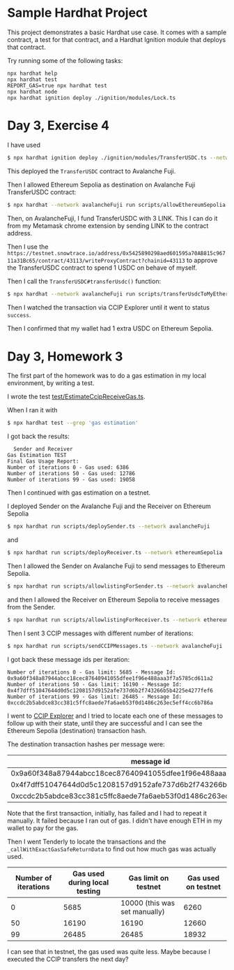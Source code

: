 # Sample Hardhat Project

This project demonstrates a basic Hardhat use case. It comes with a sample contract, a test for that contract, and a Hardhat Ignition module that deploys that contract.

Try running some of the following tasks:

```shell
npx hardhat help
npx hardhat test
REPORT_GAS=true npx hardhat test
npx hardhat node
npx hardhat ignition deploy ./ignition/modules/Lock.ts
```

# Day 3, Exercise 4

I have used
```bash
$ npx hardhat ignition deploy ./ignition/modules/TransferUSDC.ts --network avalancheFuji
```

This deployed the `TransferUSDC` contract to Avalanche Fuji.

Then I allowed Ethereum Sepolia as destination on Avalanche Fuji TransferUSDC contract:

```bash
$ npx hardhat --network avalancheFuji run scripts/allowEthereumSepolia.ts
```

Then, on AvalancheFuji, I fund TransferUSDC with 3 LINK. This I can do it from my Metamask
chrome extension by sending LINK to the contract address.

Then I use the `https://testnet.snowtrace.io/address/0x5425890298aed601595a70AB815c96711a31Bc65/contract/43113/writeProxyContract?chainid=43113`
to approve the TransferUSDC contract to spend 1 USDC on behave of myself.

Then I call the `TransferUSDC#transferUsdc()` function:

```bash
$ npx hardhat --network avalancheFuji run scripts/transferUsdcToMyEthereumSepoliaWallet.ts
```

Then I watched the transaction via CCIP Explorer until it went to status `success`.

Then I confirmed that my wallet had 1 extra USDC on Ethereum Sepolia.

# Day 3, Homework 3

The first part of the homework was to do a gas estimation in my local environment,
by writing a test.

I wrote the test [test/EstimateCcipReceiveGas.ts](./test/EstimateCcipReceiveGas.ts).

When I ran it with

```bash
$ npx hardhat test --grep 'gas estimation'
```

I got back the results:

```
  Sender and Receiver
Gas Estimation TEST
Final Gas Usage Report:
Number of iterations 0 - Gas used: 6386
Number of iterations 50 - Gas used: 12786
Number of iterations 99 - Gas used: 19058
```

Then I continued with gas estimation on a testnet.

I deployed Sender on the Avalanche Fuji and the Receiver on Ethereum Sepolia

```bash
$ npx hardhat run scripts/deploySender.ts --network avalancheFuji
```

and

```bash
$ npx hardhat run scripts/deployReceiver.ts --network ethereumSepolia
```

Then I allowed the Sender on Avalanche Fuji to send messages to Ethereum Sepolia.

```bash
$ npx hardhat run scripts/allowlistingForSender.ts --network avalancheFuji
```

and then I allowed the Receiver on Ethereum Sepolia to receive messages from the Sender.

```bash
$ npx hardhat run scripts/allowlistingForReceiver.ts --network ethereumSepolia
```

Then I sent 3 CCIP messages with different number of iterations:

```bash
$ npx hardhat run scripts/sendCCIPMessages.ts --network avalancheFuji
```

I got back these message ids per iteration:

```
Number of iterations 0 - Gas limit: 5685 - Message Id: 0x9a60f348a87944abcc18cec87640941055dfee1f96e488aaa3f7a5785cd611a2
Number of iterations 50 - Gas limit: 16190 - Message Id: 0x4f7dff51047644d0d5c1208157d9152afe737d6b2f743266b5b4225e4277fef6
Number of iterations 99 - Gas limit: 26485 - Message Id: 0xccdc2b5abdce83cc381c5ffc8aede7fa6aeb53f0d1486c263ec5eff4cc6b786a
```

I went to [CCIP Explorer](https://ccip.chain.link/) and I tried to locate each one of these messages to follow up with their
state, until they are successful and I can see the Ethereum Sepolia (destination) transaction hash.

The destination transaction hashes per message were:

| message id                                                         | Ethereum Sepolia transaction hash                                  |
|--------------------------------------------------------------------|--------------------------------------------------------------------|
| 0x9a60f348a87944abcc18cec87640941055dfee1f96e488aaa3f7a5785cd611a2 | 0xe6cdcd9032c5b3b4595b7152e5221bb1a394f95ac601b695d2e3f2e6f3e39f63 |
| 0x4f7dff51047644d0d5c1208157d9152afe737d6b2f743266b5b4225e4277fef6 | 0x990dbe5ae2d1f659f078f8ee62faa9d5a7336cd8aa5225191ae5ab1eca087d4b |
| 0xccdc2b5abdce83cc381c5ffc8aede7fa6aeb53f0d1486c263ec5eff4cc6b786a | 0x990dbe5ae2d1f659f078f8ee62faa9d5a7336cd8aa5225191ae5ab1eca087d4b |

Note that the first transaction, initially, has failed and I had to repeat it manually. It failed because I ran out of gas. I didn't have
enough ETH in my wallet to pay for the gas.

Then I went Tenderly to locate the transactions and the `_callWithExactGasSafeReturnData` to find out how much gas was actually used.

| Number of iterations | Gas used during local testing | Gas limit on testnet          | Gas used on testnet |
|----------------------|-------------------------------|-------------------------------|---------------------|
| 0                    | 5685                          | 10000 (this was set manually) | 6260                |
| 50                   | 16190                         | 16190                         | 12660               |
| 99                   | 26485                         | 26485                         | 18932               |

I can see that in testnet, the gas used was quite less. Maybe because I executed the CCIP transfers the next day?
